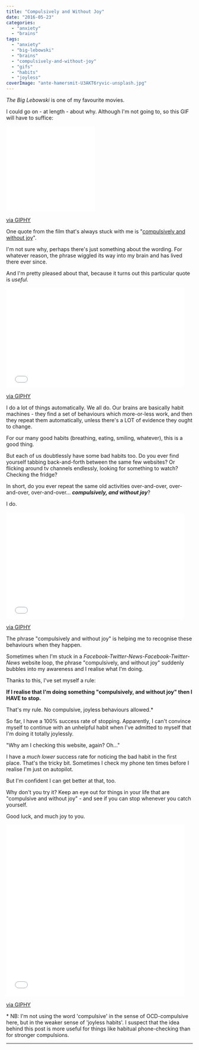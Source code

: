 ```yaml
---
title: "Compulsively and Without Joy"
date: "2016-05-23"
categories: 
  - "anxiety"
  - "brains"
tags: 
  - "anxiety"
  - "big-lebowski"
  - "brains"
  - "compulsively-and-without-joy"
  - "gifs"
  - "habits"
  - "joyless"
coverImage: "ante-hamersmit-U3AKT6ryvic-unsplash.jpg"
---
```


_The Big Lebowski_ is one of my favourite movies.

I could go on - at length - about why. Although I'm not going to, so this GIF will have to suffice:

<iframe class="giphy-embed" src="//giphy.com/embed/pWP6AQg2KMc2Q" width="240" height="231" frameborder="0" allowfullscreen="allowfullscreen"></iframe>

[via GIPHY](https://giphy.com/gifs/pictures-funniest-pWP6AQg2KMc2Q)

One quote from the film that's always stuck with me is "[compulsively and without joy](https://www.getyarn.io/yarn-clip/6fb065a8-b3de-438b-9883-090ba3865c22)".

I'm not sure why, perhaps there's just something about the wording. For whatever reason, the phrase wiggled its way into my brain and has lived there ever since.

And I'm pretty pleased about that, because it turns out this particular quote is _useful_.

<!--more-->

<iframe class="giphy-embed" src="//giphy.com/embed/BuHELiSSKeP4c" width="480" height="270" frameborder="0" allowfullscreen="allowfullscreen"></iframe>

[via GIPHY](https://giphy.com/gifs/reaction-the-big-lebowski-philip-seymour-hoffman-BuHELiSSKeP4c)

I do a lot of things automatically. We all do. Our brains are basically habit machines - they find a set of behaviours which more-or-less work, and then they repeat them automatically, unless there's a LOT of evidence they ought to change.

For our many good habits (breathing, eating, smiling, whatever), this is a good thing.

But each of us doubtlessly have some bad habits too. Do you ever find yourself tabbing back-and-forth between the same few websites? Or flicking around tv channels endlessly, looking for something to watch? Checking the fridge?

In short, do you ever repeat the same old activities over-and-over, over-and-over, over-and-over... _**compulsively, and without joy**_?

I do.

<iframe class="giphy-embed" src="//giphy.com/embed/gJNuWDwTtkjok" width="480" height="288" frameborder="0" allowfullscreen="allowfullscreen"></iframe>

[via GIPHY](https://giphy.com/gifs/dude-big-lebowski-gJNuWDwTtkjok)

The phrase "compulsively and without joy" is helping me to recognise these behaviours when they happen.

Sometimes when I'm stuck in a _Facebook-Twitter-News-Facebook-Twitter-News_ website loop, the phrase "compulsively, and without joy" suddenly bubbles into my awareness and I realise what I'm doing.

Thanks to this, I've set myself a rule:

**If I realise that I'm doing something "compulsively, and without joy" then I HAVE to stop.**

That's my rule. No compulsive, joyless behaviours allowed.\*

So far, I have a 100% success rate of stopping. Apparently, I can't convince myself to continue with an unhelpful habit when I've admitted to myself that I'm doing it totally joylessly.

"Why am I checking this website, again? Oh..."

I have a _much lower_ success rate for noticing the bad habit in the first place. That's the tricky bit. Sometimes I check my phone ten times before I realise I'm just on autopilot.

But I'm confident I can get better at that, too.

Why don't you try it? Keep an eye out for things in your life that are "compulsive and without joy" - and see if you can stop whenever you catch yourself.

Good luck, and much joy to you.

<iframe class="giphy-embed" src="//giphy.com/embed/vzZUSAg5GQmSQ" width="480" height="464" frameborder="0" allowfullscreen="allowfullscreen"></iframe>

[via GIPHY](https://giphy.com/gifs/julianne-moore-gifs-gif-vzZUSAg5GQmSQ)

\* NB: I'm not using the word 'compulsive' in the sense of OCD-compulsive here, but in the weaker sense of 'joyless habits'. I suspect that the idea behind this post is more useful for things like habitual phone-checking than for stronger compulsions.

* * *
